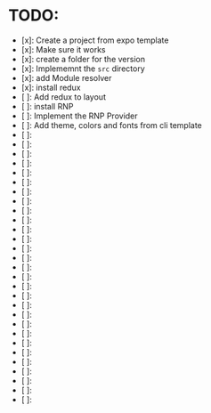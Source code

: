 # TODO:

- [x]: Create a project from expo template
- [x]: Make sure it works
- [x]: create a folder for the version
- [x]: Implememnt the `src` directory
- [x]: add Module resolver
- [x]: install redux
- [ ]: Add redux to layout
- [ ]: install RNP
- [ ]: Implement the RNP Provider
- [ ]: Add theme, colors and fonts from cli template
- [ ]:
- [ ]:
- [ ]:
- [ ]:
- [ ]:
- [ ]:
- [ ]:
- [ ]:
- [ ]:
- [ ]:
- [ ]:
- [ ]:
- [ ]:
- [ ]:
- [ ]:
- [ ]:
- [ ]:
- [ ]:
- [ ]:
- [ ]:
- [ ]:
- [ ]:
- [ ]:
- [ ]:
- [ ]:
- [ ]:
- [ ]:
- [ ]:
- [ ]:
